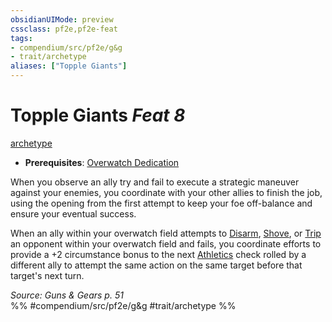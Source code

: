 ```yaml
---
obsidianUIMode: preview
cssclass: pf2e,pf2e-feat
tags:
- compendium/src/pf2e/g&g
- trait/archetype
aliases: ["Topple Giants"]
---
```

# Topple Giants  *Feat 8*  
[archetype](../../Rules/traits/archetype.md)  

- **Prerequisites**: [Overwatch Dedication](overwatch-dedication-g-g.md)

When you observe an ally try and fail to execute a strategic maneuver against your enemies, you coordinate with your other allies to finish the job, using the opening from the first attempt to keep your foe off-balance and ensure your eventual success.

When an ally within your overwatch field attempts to [Disarm](../../Rules/actions/disarm.md), [Shove](../../Rules/actions/shove.md), or [Trip](../../Rules/actions/trip.md) an opponent within your overwatch field and fails, you coordinate efforts to provide a +2 circumstance bonus to the next [Athletics](../skills.md#Athletics) check rolled by a different ally to attempt the same action on the same target before that target's next turn.

*Source: Guns & Gears p. 51*  
%% #compendium/src/pf2e/g&g #trait/archetype %%